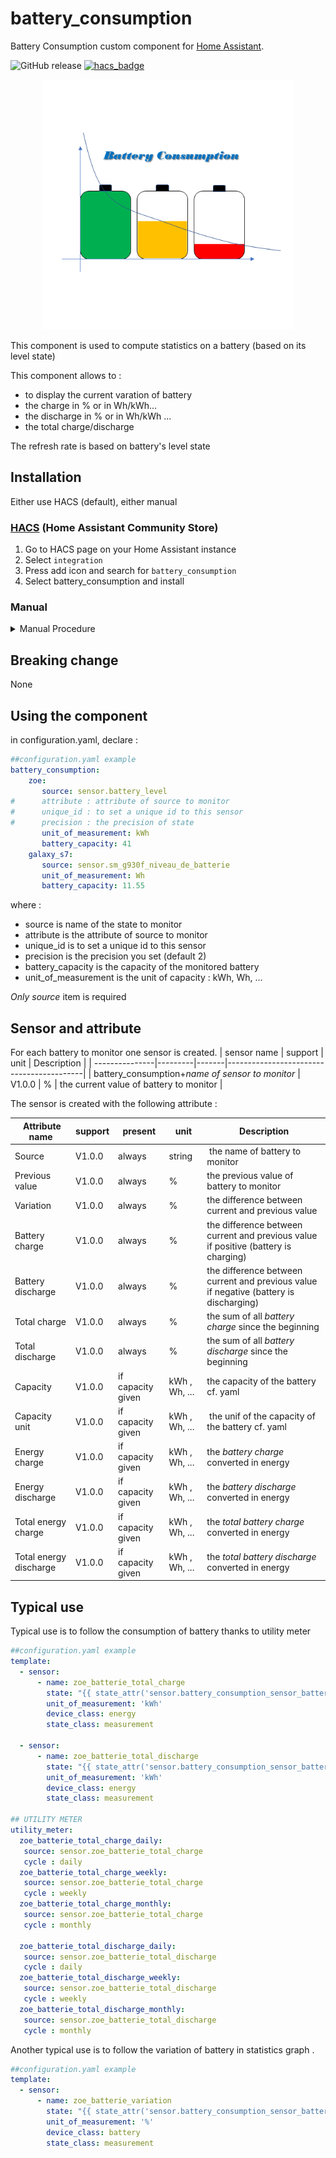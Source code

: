 # battery_consumption

Battery Consumption custom component for [Home Assistant](https://home-assistant.io/).


![GitHub release](https://img.shields.io/github/release/jugla/battery_consumption)
[![hacs_badge](https://img.shields.io/badge/HACS-Default-orange.svg)](https://github.com/custom-components/hacs)

<p align="center">
  <img src="https://github.com/home-assistant/brands/blob/master/custom_integrations/battery_consumption/icon%402x.png" alt="icon battery consumtion" width="400">
</p>

This component is used to compute statistics on a battery (based on its level state)

This component allows to :
- to display the current varation of battery
- the charge in % or in Wh/kWh...
- the discharge in % or in Wh/kWh ...
- the total charge/discharge

The refresh rate is based on battery's level state

## Installation
Either use HACS (default), either manual
### [HACS](https://hacs.xyz/) (Home Assistant Community Store)
1. Go to HACS page on your Home Assistant instance 
1. Select `integration` 
1. Press add icon and search for `battery_consumption` 
1. Select battery_consumption and install 

### Manual
<details><summary>Manual Procedure</summary>
  
1. Download the folder battery_consumption from the latest [release](https://github.com/jugla/battery_consumption/releases) (with right click, save 
link as) 
1. Place the downloaded directory on your Home Assistant machine in the `config/custom_components` folder (when there is no `custom_components` folder in the 
folder where your `configuration.yaml` file is, create it and place the directory there) 
1. restart HomeAssistant
</details>

## Breaking change
None

## Using the component
in configuration.yaml, declare :

```yaml
##configuration.yaml example
battery_consumption:
    zoe:
       source: sensor.battery_level
#      attribute : attribute of source to monitor
#      unique_id : to set a unique id to this sensor
#      precision : the precision of state
       unit_of_measurement: kWh
       battery_capacity: 41
    galaxy_s7:
       source: sensor.sm_g930f_niveau_de_batterie
       unit_of_measurement: Wh
       battery_capacity: 11.55

``` 
where :
- source is name of the state to monitor
- attribute is the attribute of source to monitor
- unique_id is to set a unique id to this sensor
- precision is the precision you set (default 2)
- battery_capacity is the capacity of the monitored battery
- unit_of_measurement is the unit of capacity : kWh, Wh, ...

*Only source* item is required

</details>

## Sensor and attribute
For each battery to monitor one sensor is created.
| sensor name | support | unit | Description |
| ---------------|---------|-------|------------------------------------------|
| battery_consumption+*name of sensor to monitor* | V1.0.0 | % | the current value of battery to monitor |


The sensor is created with the following attribute :

| Attribute name | support | present | unit | Description |
| ---------------|---------|-------|------|------------------------------------|
| Source | V1.0.0 | always | string | the name of battery to monitor | 
| Previous value | V1.0.0 |  always | % | the previous value of battery to monitor |
| Variation | V1.0.0 |  always | % | the difference between current and previous value |
| Battery charge | V1.0.0 |  always | % | the difference between current and previous value if positive (battery is charging) |
| Battery discharge | V1.0.0 |  always | % | the difference between current and previous value if negative (battery is discharging) |
| Total charge | V1.0.0 |  always | % | the sum of all *battery charge* since the beginning | 
| Total discharge | V1.0.0 |  always | % | the sum of all *battery discharge* since the beginning |
| Capacity | V1.0.0 |  if capacity given  | kWh , Wh, ...  | the capacity of the battery cf. yaml |
| Capacity unit | V1.0.0 |  if capacity given | kWh , Wh, ... | the unif of the capacity of the battery cf. yaml |
| Energy charge | V1.0.0 |  if capacity given | kWh , Wh, ... | the *battery charge* converted in energy |
| Energy discharge | V1.0.0 |  if capacity given | kWh , Wh, ... | the *battery discharge* converted in energy |
| Total energy charge | V1.0.0 |  if capacity given | kWh , Wh, ... | the *total battery charge* converted in energy |
| Total energy discharge | V1.0.0 |  if capacity given | kWh , Wh, ... | the *total battery discharge* converted in energy |

## Typical use
Typical use is to follow the consumption of battery thanks to utility meter

```yaml
##configuration.yaml example
template:
  - sensor:
      - name: zoe_batterie_total_charge
        state: "{{ state_attr('sensor.battery_consumption_sensor_battery_level', 'total_energy_charge') }}"
        unit_of_measurement: 'kWh'
        device_class: energy
        state_class: measurement

  - sensor:
      - name: zoe_batterie_total_discharge
        state: "{{ state_attr('sensor.battery_consumption_sensor_battery_level', 'total_energy_discharge') }}"
        unit_of_measurement: 'kWh'
        device_class: energy
        state_class: measurement

## UTILITY METER
utility_meter:
  zoe_batterie_total_charge_daily:
   source: sensor.zoe_batterie_total_charge
   cycle : daily
  zoe_batterie_total_charge_weekly:
   source: sensor.zoe_batterie_total_charge
   cycle : weekly
  zoe_batterie_total_charge_monthly:
   source: sensor.zoe_batterie_total_charge
   cycle : monthly

  zoe_batterie_total_discharge_daily:
   source: sensor.zoe_batterie_total_discharge
   cycle : daily
  zoe_batterie_total_discharge_weekly:
   source: sensor.zoe_batterie_total_discharge
   cycle : weekly
  zoe_batterie_total_discharge_monthly:
   source: sensor.zoe_batterie_total_discharge
   cycle : monthly
``` 

Another typical use is to follow the variation of battery in statistics graph .
```yaml
##configuration.yaml example
template:
  - sensor:
      - name: zoe_batterie_variation
        state: "{{ state_attr('sensor.battery_consumption_sensor_battery_level', 'variation') }}"
        unit_of_measurement: '%'
        device_class: battery
        state_class: measurement
``` 


